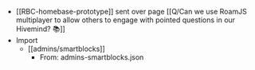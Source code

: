 - [[RBC-homebase-prototype]] sent over page [[Q/Can we use RoamJS multiplayer to allow others to engage with pointed questions in our Hivemind? 📚]]
- Import
    - [[admins/smartblocks]]
        - From: admins-smartblocks.json
